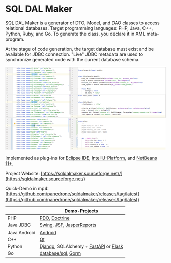 # SQL DAL Maker

SQL DAL Maker is a generator of DTO, Model, and DAO classes to access relational databases. Target programming
languages: PHP, Java, C++, Python, Ruby, and Go. To generate the class, you declare it in XML meta-program.

At the stage of code generation, the target database must exist and be available for JDBC connection.
"Live" JDBC metadata are used to synchronize generated code with the current database schema.

![SQL DAL Maker](sdm_dj-sa.png)

Implemented as plug-ins
for [Eclipse IDE](http://marketplace.eclipse.org/content/sql-dal-maker), [IntelliJ-Platform](http://plugins.jetbrains.com/plugin/7092),
and [NetBeans 11+](https://github.com/panedrone/sqldalmaker/releases/tag/latest).

Project Website: [https://sqldalmaker.sourceforge.net//](https://sqldalmaker.sourceforge.net/)

Quick-Demo in
mp4: [https://github.com/panedrone/sqldalmaker/releases/tag/latest](https://github.com/panedrone/sqldalmaker/releases/tag/latest)

|              | Demo-Projects                                                                                                                                                                                                                                  |
|--------------|------------------------------------------------------------------------------------------------------------------------------------------------------------------------------------------------------------------------------------------------|
| PHP          | [PDO](https://github.com/panedrone/sdm_demo_php_todolist), [Doctrine](https://github.com/panedrone/sdm_demo_todolist_php_doctrine)                                                                                                             |
| Java JDBC    | [Swing](https://github.com/panedrone/sdm_demo_swing_thesaurus), [JSF](https://github.com/panedrone/sdm_demo_jsf_todolist), [JasperReports](https://github.com/panedrone/sdm_demo_jasper_reports_northwindEF)                                   |
| Java Android | [Android](https://github.com/panedrone/sdm_demo_android_thesaurus)                                                                                                                                                                             |
| C++          | [Qt](https://github.com/panedrone/sdm_demo_qt6_thesaurus)                                                                                                                                                                                      |
| Python       | [Django](https://github.com/panedrone/sdm_demo_django_todolist_sqlite3), SQLAlchemy + [FastAPI](https://github.com/panedrone/sdm_demo_todolist_fastapi_sqlalchemy) or [Flask](https://github.com/panedrone/sdm_demo_flask_sqlalchemy_todolist) |
| Go           | [database/sql](https://github.com/panedrone/sdm_demo_go_todolist), [Gorm](https://github.com/panedrone/sdm_demo_gorm_todolist)                                                                                                                 |